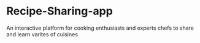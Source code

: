 # Recipe-Sharing-app
 An interactive platform  for cooking enthusiasts  and experts chefs to share and learn varites of cuisines
